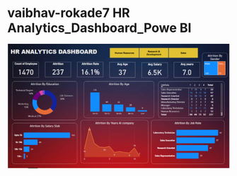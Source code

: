 # **vaibhav-rokade7 HR Analytics_Dashboard_Powe BI** 

![image_alt](https://github.com/vaibhav-rokade7/HR-Analytics-Dashboard_Power-BI/blob/907b83eaba484c1e29194d80e8b26f72c9536e4d/Screenshot%202025-06-23%20152511.png)
